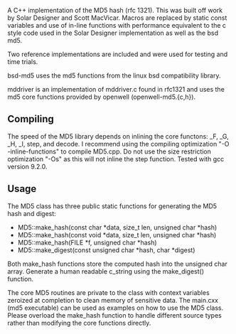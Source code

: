 A C++ implementation of the MD5 hash (rfc 1321). This was built off work by
Solar Designer and Scott MacVicar. Macros are replaced by static const variables
and use of in-line functions with performance equivalent to the c style
code used in the Solar Designer implementation as well as the bsd md5.

Two reference implementations are included and were used for testing and
time trials.

  bsd-md5 uses the md5 functions from the linux bsd compatibility
  library.

  mddriver is an implementation of mddriver.c found in rfc1321 and uses
  the md5 core functions provided by openwell (openwell-md5.{c,h}).


## Compiling

The speed of the MD5 library depends on inlining the core functons:
_F, _G, _H, _I, step, and decode. I recommend using the compiling
optimization "-O -inline-functions" to compile MD5.cpp. Do not use the
size restriction optimization "-Os" as this will not inline the step
function. Tested with gcc version 9.2.0.

## Usage

The MD5 class has three public static functions for generating the MD5
hash and digest:

  * MD5::make_hash(const char *data, size_t len, unsigned char *hash)
  * MD5::make_hash(const void *data, size_t len, unsigned char *hash)
  * MD5::make_hash(FILE *f, unsigned char *hash)
  * MD5::make_digest(const unsigned char *hash, char *digest)

Both make_hash functions store the computed hash into the unsigned char
array. Generate a human readable c_string using the make_digest()
function.

The core MD5 routines are private to the class with context variables
zeroized at completion to clean memory of sensitive data. The main.cxx
(md5 executable) can be used as examples on how to use the MD5 class.
Please overload the make_hash function to handle different source types
rather than modifying the core functions directly.


